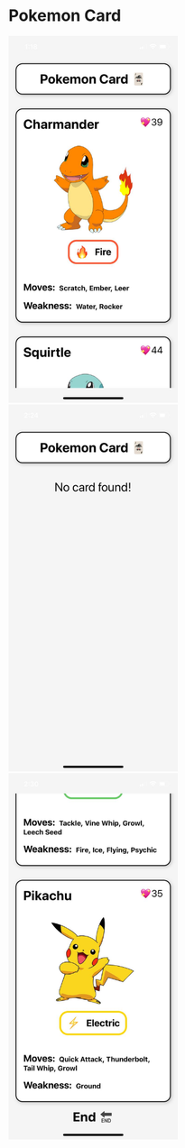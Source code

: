 # Pokemon Card

<div >
  <img src="https://github.com/SEIDY-KANTE/PokemonCard_MobileApp/blob/main/screenshots/1.jpg" alt="pokemon card screen 1" width="300"  />
  <img src="https://github.com/SEIDY-KANTE/PokemonCard_MobileApp/blob/main/screenshots/2.jpg" alt="pokemon card screen 2" width="300"  />
  <img src="https://github.com/SEIDY-KANTE/PokemonCard_MobileApp/blob/main/screenshots/3.jpg" alt="pokemon card screen 3" width="300"  />
</div>
